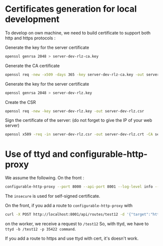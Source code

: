
# Certificates generation for local development

To develop on own machine, we need to build certificate to support both http and https protocols :

Generate the key for the server certificate
``` bash
openssl genrsa 2048 > server-dev-rlz-ca.key
```

Generate the CA certificate
``` bash
openssl req -new -x509 -days 365 -key server-dev-rlz-ca.key -out server-dev-rlz-ca.crt
```

Generate the key for the server certificate
``` bash
openssl genrsa 2048 > server-dev-rlz.key
```

Create the CSR
``` bash
openssl req -new -key server-dev-rlz.key -out server-dev-rlz.csr
```

Sign the certificate of the server: (do not forget to give the IP of your web server)
``` bash
openssl x509 -req -in server-dev-rlz.csr -out server-dev-rlz.crt -CA server-dev-rlz-ca.crt -CAkey server-dev-rlz-ca.key -CAcreateserial -CAserial server-dev-rlz-ca-serial.srl
```

# Use of ttyd and configurable-http-proxy

We assume the following.
On the front :
```bash
configurable-http-proxy --port 8000 --api-port 8001 --log-level info --ssl-key /etc/apache2/RemoteLabz-WebServer.key --ssl-cert /etc/apache2/RemoteLabz-WebServer.crt --insecure 1 --proxy-timeout 3600 --ip 0.0.0.0 --api-ip 0.0.0.0
```
The `insecure` is used for self-signed certificate.

On the front, if you add a route to `configurable-http-proxy` with 
```bash
curl -X POST http://localhost:8001/api/routes/test12 -d '{"target":"http://192.168.11.132:35422"}'
```
on the worker, we receive a request to `/test12` So, with ttyd, we have to `ttyd -b /test12 -p 35422 command`.

If you add a route to https and use ttyd with cert, it's doesn't work.


